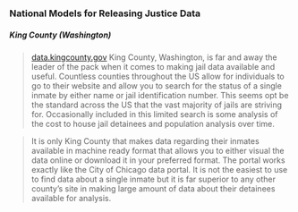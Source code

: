 ### National Models for Releasing Justice Data  

##### King County (Washington)
> [data.kingcounty.gov](https://data.kingcounty.gov/browse?&tags=jail+inmate) 
> King County, Washington, is far and away the leader of the pack when it comes to making jail data available and useful. Countless counties throughout the US allow for individuals to go to their website and allow you to search for the status of a single inmate by either name or jail identification number. This seems opt be the standard across the US that the vast majority of jails are striving for. Occasionally included in this limited search is some analysis of the cost to house jail detainees and population analysis over time. 

> It is only King County that makes data regarding their inmates available in machine ready format that allows you to either visual the data online or download it in your preferred format. The portal works exactly like the City of Chicago data portal. It is not the easiest to use to find data about a single inmate but it is far superior to any other county’s site in making large amount of data about their detainees available for analysis.
